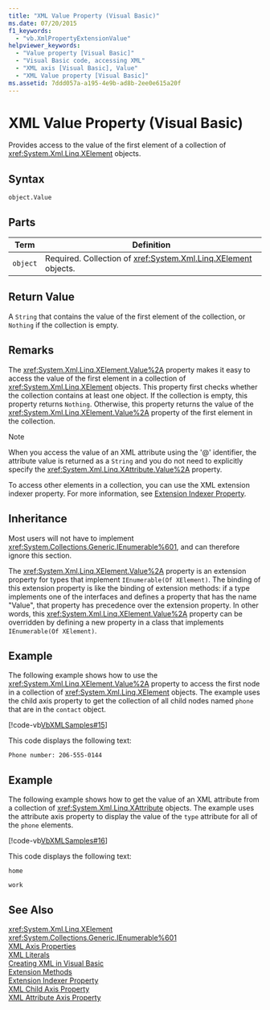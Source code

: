 ```yaml
---
title: "XML Value Property (Visual Basic)"
ms.date: 07/20/2015
f1_keywords: 
  - "vb.XmlPropertyExtensionValue"
helpviewer_keywords: 
  - "Value property [Visual Basic]"
  - "Visual Basic code, accessing XML"
  - "XML axis [Visual Basic], Value"
  - "XML Value property [Visual Basic]"
ms.assetid: 7ddd057a-a195-4e9b-ad8b-2ee0e615a20f
---
```

# XML Value Property (Visual Basic)
Provides access to the value of the first element of a collection of <xref:System.Xml.Linq.XElement> objects.  
  
## Syntax  
  
```  
object.Value  
```  
  
## Parts  
  
|Term|Definition|  
|---|---|  
|`object`|Required. Collection of <xref:System.Xml.Linq.XElement> objects.|  
  
## Return Value  
 A `String` that contains the value of the first element of the collection, or `Nothing` if the collection is empty.  
  
## Remarks  
 The <xref:System.Xml.Linq.XElement.Value%2A> property makes it easy to access the value of the first element in a collection of <xref:System.Xml.Linq.XElement> objects. This property first checks whether the collection contains at least one object. If the collection is empty, this property returns `Nothing`. Otherwise, this property returns the value of the <xref:System.Xml.Linq.XElement.Value%2A> property of the first element in the collection.  
  
> [!NOTE]
>  When you access the value of an XML attribute using the '@' identifier, the attribute value is returned as a `String` and you do not need to explicitly specify the <xref:System.Xml.Linq.XAttribute.Value%2A> property.  
  
 To access other elements in a collection, you can use the XML extension indexer property. For more information, see [Extension Indexer Property](../../../visual-basic/language-reference/xml-axis/extension-indexer-property.md).  
  
## Inheritance  
 Most users will not have to implement <xref:System.Collections.Generic.IEnumerable%601>, and can therefore ignore this section.  
  
 The <xref:System.Xml.Linq.XElement.Value%2A> property is an extension property for types that implement `IEnumerable(Of XElement)`. The binding of this extension property is like the binding of extension methods: if a type implements one of the interfaces and defines a property that has the name "Value", that property has precedence over the extension property. In other words, this <xref:System.Xml.Linq.XElement.Value%2A> property can be overridden by defining a new property in a class that implements `IEnumerable(Of XElement)`.  
  
## Example  
 The following example shows how to use the <xref:System.Xml.Linq.XElement.Value%2A> property to access the first node in a collection of <xref:System.Xml.Linq.XElement> objects. The example uses the child axis property to get the collection of all child nodes named `phone` that are in the `contact` object.  
  
 [!code-vb[VbXMLSamples#15](../../../visual-basic/language-reference/operators/codesnippet/VisualBasic/xml-value-property_1.vb)]  
  
 This code displays the following text:  
  
 `Phone number: 206-555-0144`  
  
## Example  
 The following example shows how to get the value of an XML attribute from a collection of <xref:System.Xml.Linq.XAttribute> objects. The example uses the attribute axis property to display the value of the `type` attribute for all of the `phone` elements.  
  
 [!code-vb[VbXMLSamples#16](../../../visual-basic/language-reference/operators/codesnippet/VisualBasic/xml-value-property_2.vb)]  
  
 This code displays the following text:  
  
 `home`  
  
 `work`  
  
## See Also  
 <xref:System.Xml.Linq.XElement>  
 <xref:System.Collections.Generic.IEnumerable%601>  
 [XML Axis Properties](../../../visual-basic/language-reference/xml-axis/xml-axis-properties.md)  
 [XML Literals](../../../visual-basic/language-reference/xml-literals/index.md)  
 [Creating XML in Visual Basic](../../../visual-basic/programming-guide/language-features/xml/creating-xml.md)  
 [Extension Methods](../../../visual-basic/programming-guide/language-features/procedures/extension-methods.md)  
 [Extension Indexer Property](../../../visual-basic/language-reference/xml-axis/extension-indexer-property.md)  
 [XML Child Axis Property](../../../visual-basic/language-reference/xml-axis/xml-child-axis-property.md)  
 [XML Attribute Axis Property](../../../visual-basic/language-reference/xml-axis/xml-attribute-axis-property.md)
